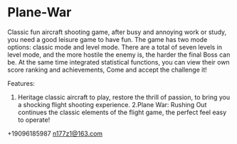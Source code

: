 # Plane-War
Classic fun aircraft shooting game, after busy and annoying work or study, you need a good leisure game to have fun. The game has two mode options: classic mode and level mode. There are a total of seven levels in level mode, and the more hostile the enemy is, the harder the final Boss can be. At the same time integrated statistical functions, you can view their own score ranking and achievements, Come and accept the challenge it!

Features:
1. Heritage classic aircraft to play, restore the thrill of passion, to bring you a shocking flight shooting experience.
2.Plane War: Rushing Out continues the classic elements of the flight game, the perfect feel easy to operate!

+19096185987  n177z1@163.com
